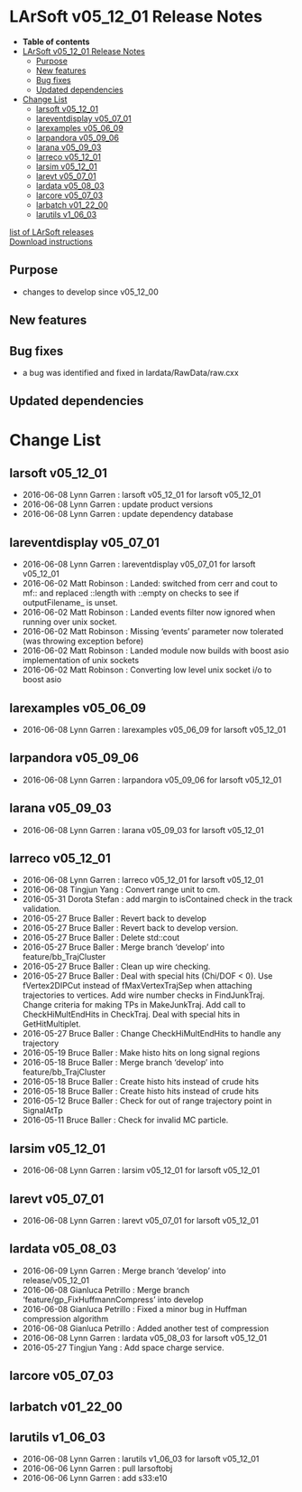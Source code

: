 LArSoft v05\_12\_01 Release Notes
======================================================================

-   **Table of contents**
-   [LArSoft v05\_12\_01 Release Notes](#LArSoft-v05_12_01-Release-Notes)
    -   [Purpose](#Purpose)
    -   [New features](#New-features)
    -   [Bug fixes](#Bug-fixes)
    -   [Updated dependencies](#Updated-dependencies)
-   [Change List](#Change-List)
    -   [larsoft v05\_12\_01](#larsoft-v05_12_01)
    -   [lareventdisplay v05\_07\_01](#lareventdisplay-v05_07_01)
    -   [larexamples v05\_06\_09](#larexamples-v05_06_09)
    -   [larpandora v05\_09\_06](#larpandora-v05_09_06)
    -   [larana v05\_09\_03](#larana-v05_09_03)
    -   [larreco v05\_12\_01](#larreco-v05_12_01)
    -   [larsim v05\_12\_01](#larsim-v05_12_01)
    -   [larevt v05\_07\_01](#larevt-v05_07_01)
    -   [lardata v05\_08\_03](#lardata-v05_08_03)
    -   [larcore v05\_07\_03](#larcore-v05_07_03)
    -   [larbatch v01\_22\_00](#larbatch-v01_22_00)
    -   [larutils v1\_06\_03](#larutils-v1_06_03)

[list of LArSoft releases](LArSoft_release_list)\
[Download instructions](http://scisoft.fnal.gov/scisoft/bundles/larsoft/v05_12_01/larsoft-v05_12_01.html)

Purpose
--------------------

-   changes to develop since v05\_12\_00

New features
------------------------------

Bug fixes
------------------------

-   a bug was identified and fixed in lardata/RawData/raw.cxx

Updated dependencies
----------------------------------------------

Change List
============================

larsoft v05\_12\_01
------------------------------------------

-   2016-06-08 Lynn Garren : larsoft v05\_12\_01 for larsoft v05\_12\_01
-   2016-06-08 Lynn Garren : update product versions
-   2016-06-08 Lynn Garren : update dependency database

lareventdisplay v05\_07\_01
----------------------------------------------------------

-   2016-06-08 Lynn Garren : lareventdisplay v05\_07\_01 for larsoft v05\_12\_01
-   2016-06-02 Matt Robinson : Landed: switched from cerr and cout to mf:: and replaced ::length with ::empty on checks to see if outputFilename\_ is unset.
-   2016-06-02 Matt Robinson : Landed events filter now ignored when running over unix socket.
-   2016-06-02 Matt Robinson : Missing ‘events’ parameter now tolerated (was throwing exception before)
-   2016-06-02 Matt Robinson : Landed module now builds with boost asio implementation of unix sockets
-   2016-06-02 Matt Robinson : Converting low level unix socket i/o to boost asio

larexamples v05\_06\_09
--------------------------------------------------

-   2016-06-08 Lynn Garren : larexamples v05\_06\_09 for larsoft v05\_12\_01

larpandora v05\_09\_06
------------------------------------------------

-   2016-06-08 Lynn Garren : larpandora v05\_09\_06 for larsoft v05\_12\_01

larana v05\_09\_03
----------------------------------------

-   2016-06-08 Lynn Garren : larana v05\_09\_03 for larsoft v05\_12\_01

larreco v05\_12\_01
------------------------------------------

-   2016-06-08 Lynn Garren : larreco v05\_12\_01 for larsoft v05\_12\_01
-   2016-06-08 Tingjun Yang : Convert range unit to cm.
-   2016-05-31 Dorota Stefan : add margin to isContained check in the track validation.
-   2016-05-27 Bruce Baller : Revert back to develop
-   2016-05-27 Bruce Baller : Revert back to develop version.
-   2016-05-27 Bruce Baller : Delete std::cout
-   2016-05-27 Bruce Baller : Merge branch ‘develop’ into feature/bb\_TrajCluster
-   2016-05-27 Bruce Baller : Clean up wire checking.
-   2016-05-27 Bruce Baller : Deal with special hits (Chi/DOF \< 0). Use fVertex2DIPCut instead of fMaxVertexTrajSep when attaching trajectories to vertices. Add wire number checks in FindJunkTraj. Change criteria for making TPs in MakeJunkTraj. Add call to CheckHiMultEndHits in CheckTraj. Deal with special hits in GetHitMultiplet.
-   2016-05-27 Bruce Baller : Change CheckHiMultEndHits to handle any trajectory
-   2016-05-19 Bruce Baller : Make histo hits on long signal regions
-   2016-05-18 Bruce Baller : Merge branch ‘develop’ into feature/bb\_TrajCluster
-   2016-05-18 Bruce Baller : Create histo hits instead of crude hits
-   2016-05-18 Bruce Baller : Create histo hits instead of crude hits
-   2016-05-12 Bruce Baller : Check for out of range trajectory point in SignalAtTp
-   2016-05-11 Bruce Baller : Check for invalid MC particle.

larsim v05\_12\_01
----------------------------------------

-   2016-06-08 Lynn Garren : larsim v05\_12\_01 for larsoft v05\_12\_01

larevt v05\_07\_01
----------------------------------------

-   2016-06-08 Lynn Garren : larevt v05\_07\_01 for larsoft v05\_12\_01

lardata v05\_08\_03
------------------------------------------

-   2016-06-09 Lynn Garren : Merge branch ‘develop’ into release/v05\_12\_01
-   2016-06-08 Gianluca Petrillo : Merge branch ‘feature/gp\_FixHuffmannCompress’ into develop
-   2016-06-08 Gianluca Petrillo : Fixed a minor bug in Huffman compression algorithm
-   2016-06-08 Gianluca Petrillo : Added another test of compression
-   2016-06-08 Lynn Garren : lardata v05\_08\_03 for larsoft v05\_12\_01
-   2016-05-27 Tingjun Yang : Add space charge service.

larcore v05\_07\_03
------------------------------------------

larbatch v01\_22\_00
--------------------------------------------

larutils v1\_06\_03
------------------------------------------

-   2016-06-08 Lynn Garren : larutils v1\_06\_03 for larsoft v05\_12\_01
-   2016-06-06 Lynn Garren : pull larsoftobj
-   2016-06-06 Lynn Garren : add s33:e10
